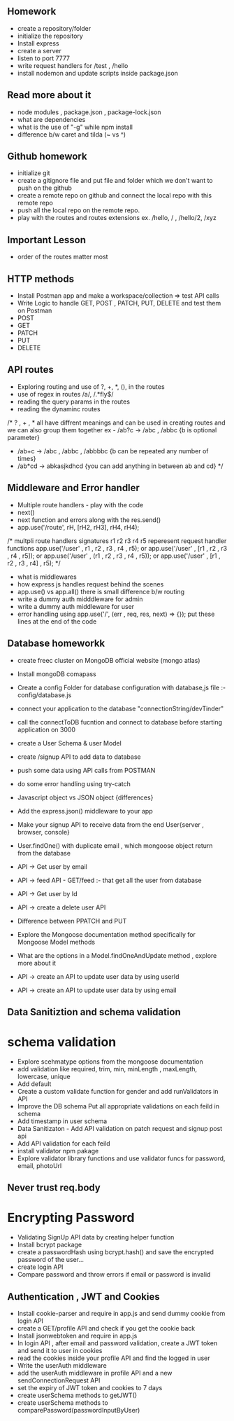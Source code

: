 ## Homework
- create a repository/folder
- initialize the repository
- Install express 
- create a server
- listen to port 7777
- write request handlers for /test  , /hello
- install nodemon and update scripts inside 
package.json

## Read more about it
- node modules , package.json , package-lock.json
- what are dependencies
- what is the use of "-g" while npm install 
- difference b/w caret and tilda (~ vs ^)


## Github homework

- initialize git
- create a gitignore file and put file and folder which we don't want to push on the github
- create a remote repo on github and connect the local repo with this remote repo 
- push all the local repo on the remote repo.
- play with the routes and routes extensions ex. /hello, / , /hello/2, /xyz



## Important Lesson 
- order of the routes matter most



## HTTP methods
- Install Postman app and make a workspace/collection => test API calls
- Write Logic to handle GET, POST , PATCH, PUT, DELETE and test them on Postman
- POST
- GET
- PATCH
- PUT
- DELETE

## API routes
- Exploring routing and use of ?, +, *, (), in the routes
- use of regex in routes /a/, /.*fly$/
- reading the query params in the routes
- reading the dynaminc routes




/*
? , +  , * all have diffrent meanings and can be used in creating routes and we can also group them together 
ex - /ab?c -> /abc , /abbc {b is optional parameter}
- /ab+c -> /abc , /abbc , /abbbbc {b can be repeated any number of times}
- /ab*cd -> abkasjkdhcd {you can add anything in between ab and cd}
*/


## Middleware and Error handler

- Multiple route handlers - play with the code 
- next()
- next function and errors along with the res.send()
- app.use('/route', rH, [rH2, rH3], rH4, rH4);


/*
multpli route handlers signatures r1 r2 r3 r4 r5 reperesent request handler functions
app.use('/user' , r1 , r2 , r3 , r4 , r5);
or
app.use('/user' , [r1 , r2 , r3 , r4 , r5]);
or
app.use('/user' , (r1 , r2 , r3 , r4 , r5));
or
app.use('/user' , [r1 , r2 , r3 , r4] , r5);
 */


- what is middlewares
- how express js handles request behind the scenes 
- app.use()  vs app.all() there is small difference b/w routing
- write a dummy auth midddleware for admin
- write a dummy auth middleware for user
- error handling using app.use('/', (err , req, res, next) => {}); put these lines at the end of the code



## Database homeworkk

- create freec cluster on MongoDB official website (mongo atlas)
- Install mongoDB comapass
- Create a config Folder for database configuration with database,js file :- config/database.js
- connect your application to the database "connectionString/devTinder"
- call the connectToDB fucntion and connect to database before starting application on 3000
- create a User Schema & user Model
- create /signup API to add data to database
- push some data using API calls from POSTMAN
- do some error handling using try-catch


- Javascript object vs JSON object {differences}
- Add the express.json() middleware to your app
- Make your signup API to receive data from the end User{server , browser, console}
- User.findOne() with duplicate email , which mongoose object return from the database
- API -> Get user by email
- API -> feed API - GET/feed :- that get all the user from database
- API -> Get user by Id
- API -> create a delete user API
- Difference between PPATCH and PUT
- Explore the Mongoose documentation method specifically for Mongoose Model methods
- What are the options in a Model.findOneAndUpdate method , explore more about it
- API -> create an API to update user data by using userId
- API -> create an API to update user data by using email


## Data Sanitiztion and schema validation
# schema validation
- Explore scehmatype options from the mongoose documentation
- add validation like required, trim, min, minLength , maxLength, lowercase, unique
- Add default
- Create a custom validate function for gender and add runValidators in API
- Improve the DB schema Put all appropriate validations on each feild in schema
- Add timestamp in user schema 
- Data Sanitizaton - Add API validation on patch request and signup post api
- Add API validation for each feild
- install validator npm pakage
- Explore validator library functions and use validator funcs for password, email, photoUrl


## Never trust req.body

# Encrypting Password
- Validating SignUp API data by creating helper function
- Install bcrypt package 
- create a passwordHash using bcrypt.hash() and save the encrypted password of the user...
- create login API
- Compare password and throw errors if email or password is invalid


##  Authentication , JWT and Cookies
- Install cookie-parser and require in app.js and send dummy cookie from login API
- create a GET/profile API and check if you get the cookie back
- Install jsonwebtoken and require in app.js
- In login API , after email and password validation, create a JWT token and send it to user in cookies
- read the cookies inside your profile API and find the logged in user
- Write the userAuth middleware 
- add the userAuth middleware in profile API and a new sendConnectionRequest API
-  set the expiry of JWT token and cookies to 7 days
- create userSchema methods to getJWT() 
- create userSchema methods to comparePassword(passwordInputByUser) 

